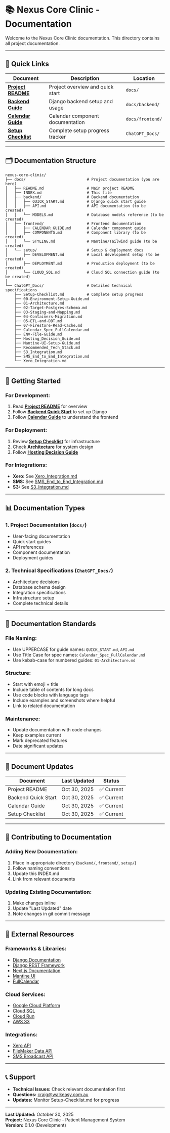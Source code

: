 # 📚 Nexus Core Clinic - Documentation

Welcome to the Nexus Core Clinic documentation. This directory contains all project documentation.

---

## 📖 **Quick Links**

| Document | Description | Location |
|----------|-------------|----------|
| **[Project README](README.md)** | Project overview and quick start | `docs/` |
| **[Backend Guide](backend/QUICK_START.md)** | Django backend setup and usage | `docs/backend/` |
| **[Calendar Guide](frontend/CALENDAR_GUIDE.md)** | Calendar component documentation | `docs/frontend/` |
| **[Setup Checklist](../ChatGPT_Docs/Setup-Checklist.md)** | Complete setup progress tracker | `ChatGPT_Docs/` |

---

## 🗂️ **Documentation Structure**

```
nexus-core-clinic/
├── docs/                           # Project documentation (you are here)
│   ├── README.md                   # Main project README
│   ├── INDEX.md                    # This file
│   ├── backend/                    # Backend documentation
│   │   ├── QUICK_START.md          # Django quick start guide
│   │   ├── API.md                  # API documentation (to be created)
│   │   └── MODELS.md               # Database models reference (to be created)
│   ├── frontend/                   # Frontend documentation
│   │   ├── CALENDAR_GUIDE.md       # Calendar component guide
│   │   ├── COMPONENTS.md           # Component library (to be created)
│   │   └── STYLING.md              # Mantine/Tailwind guide (to be created)
│   └── setup/                      # Setup & deployment docs
│       ├── DEVELOPMENT.md          # Local development setup (to be created)
│       ├── DEPLOYMENT.md           # Production deployment (to be created)
│       └── CLOUD_SQL.md            # Cloud SQL connection guide (to be created)
│
└── ChatGPT_Docs/                   # Detailed technical specifications
    ├── Setup-Checklist.md          # Complete setup progress
    ├── 00-Environment-Setup-Guide.md
    ├── 01-Architecture.md
    ├── 02-Target-Postgres-Schema.md
    ├── 03-Staging-and-Mapping.md
    ├── 04-Containers-Migration.md
    ├── 05-ETL-and-DBT.md
    ├── 07-Firestore-Read-Cache.md
    ├── Calendar_Spec_FullCalendar.md
    ├── ENV-File-Guide.md
    ├── Hosting_Decision_Guide.md
    ├── Mantine-UI-Setup-Guide.md
    ├── Recommended_Tech_Stack.md
    ├── S3_Integration.md
    ├── SMS_End_to_End_Integration.md
    └── Xero_Integration.md
```

---

## 🚀 **Getting Started**

### **For Development:**
1. Read **[Project README](README.md)** for overview
2. Follow **[Backend Quick Start](backend/QUICK_START.md)** to set up Django
3. Follow **[Calendar Guide](frontend/CALENDAR_GUIDE.md)** to understand the frontend

### **For Deployment:**
1. Review **[Setup Checklist](../ChatGPT_Docs/Setup-Checklist.md)** for infrastructure
2. Check **[Architecture](../ChatGPT_Docs/01-Architecture.md)** for system design
3. Follow **[Hosting Decision Guide](../ChatGPT_Docs/Hosting_Decision_Guide.md)**

### **For Integrations:**
- **Xero:** See [Xero_Integration.md](../ChatGPT_Docs/Xero_Integration.md)
- **SMS:** See [SMS_End_to_End_Integration.md](../ChatGPT_Docs/SMS_End_to_End_Integration.md)
- **S3:** See [S3_Integration.md](../ChatGPT_Docs/S3_Integration.md)

---

## 📊 **Documentation Types**

### **1. Project Documentation** (`docs/`)
- User-facing documentation
- Quick start guides
- API references
- Component documentation
- Deployment guides

### **2. Technical Specifications** (`ChatGPT_Docs/`)
- Architecture decisions
- Database schema design
- Integration specifications
- Infrastructure setup
- Complete technical details

---

## 🎯 **Documentation Standards**

### **File Naming:**
- Use UPPERCASE for guide names: `QUICK_START.md`, `API.md`
- Use Title Case for spec names: `Calendar_Spec_FullCalendar.md`
- Use kebab-case for numbered guides: `01-Architecture.md`

### **Structure:**
- Start with emoji + title
- Include table of contents for long docs
- Use code blocks with language tags
- Include examples and screenshots where helpful
- Link to related documentation

### **Maintenance:**
- Update documentation with code changes
- Keep examples current
- Mark deprecated features
- Date significant updates

---

## 🔄 **Document Updates**

| Document | Last Updated | Status |
|----------|--------------|--------|
| Project README | Oct 30, 2025 | ✅ Current |
| Backend Quick Start | Oct 30, 2025 | ✅ Current |
| Calendar Guide | Oct 30, 2025 | ✅ Current |
| Setup Checklist | Oct 30, 2025 | ✅ Current |

---

## 📝 **Contributing to Documentation**

### **Adding New Documentation:**
1. Place in appropriate directory (`backend/`, `frontend/`, `setup/`)
2. Follow naming conventions
3. Update this INDEX.md
4. Link from relevant documents

### **Updating Existing Documentation:**
1. Make changes inline
2. Update "Last Updated" date
3. Note changes in git commit message

---

## 🔗 **External Resources**

### **Frameworks & Libraries:**
- [Django Documentation](https://docs.djangoproject.com/)
- [Django REST Framework](https://www.django-rest-framework.org/)
- [Next.js Documentation](https://nextjs.org/docs)
- [Mantine UI](https://mantine.dev/)
- [FullCalendar](https://fullcalendar.io/docs)

### **Cloud Services:**
- [Google Cloud Platform](https://cloud.google.com/docs)
- [Cloud SQL](https://cloud.google.com/sql/docs)
- [Cloud Run](https://cloud.google.com/run/docs)
- [AWS S3](https://docs.aws.amazon.com/s3/)

### **Integrations:**
- [Xero API](https://developer.xero.com/)
- [FileMaker Data API](https://help.claris.com/en/data-api-guide/)
- [SMS Broadcast API](https://www.smsbroadcast.com.au/api)

---

## 📞 **Support**

- **Technical Issues:** Check relevant documentation first
- **Questions:** craig@walkeasy.com.au
- **Updates:** Monitor Setup-Checklist.md for progress

---

**Last Updated:** October 30, 2025  
**Project:** Nexus Core Clinic - Patient Management System  
**Version:** 0.1.0 (Development)

